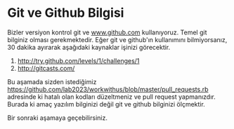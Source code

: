 # Git ve Github Bilgisi

Bizler versiyon kontrol git ve www.github.com kullanıyoruz. Temel git bilginiz olması gerekmektedir. Eğer git ve github'ın kullanımını bilmiyorsanız, 30 dakika ayırarak aşağıdaki kaynaklar işinizi görecektir.

1. http://try.github.com/levels/1/challenges/1
2. http://gitcasts.com/

Bu aşamada sizden istediğimiz https://github.com/lab2023/workwithus/blob/master/pull_requests.rb adresinde ki hatalı olan kodları düzeltmeniz ve pull request yapmanızdır. Burada ki amaç yazılım bilginizi değil git ve github bilginizi ölçmektir.

Bir sonraki aşamaya geçebilirsiniz.
